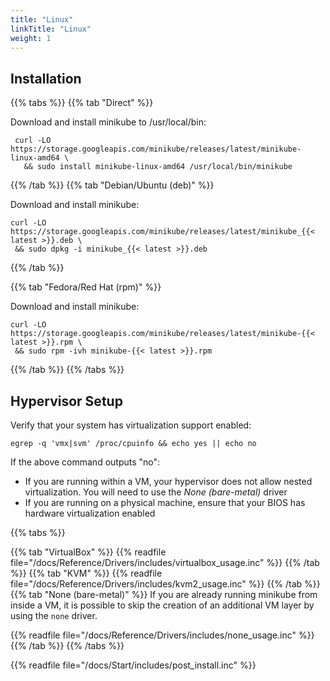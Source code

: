 ```yaml
---
title: "Linux"
linkTitle: "Linux"
weight: 1
---
```


## Installation

{{% tabs %}}
{{% tab "Direct" %}}

Download and install minikube to /usr/local/bin:

```shell
 curl -LO https://storage.googleapis.com/minikube/releases/latest/minikube-linux-amd64 \
   && sudo install minikube-linux-amd64 /usr/local/bin/minikube
```
{{% /tab %}}
{{% tab "Debian/Ubuntu (deb)" %}}

Download and install minikube:

```shell
curl -LO https://storage.googleapis.com/minikube/releases/latest/minikube_{{< latest >}}.deb \
 && sudo dpkg -i minikube_{{< latest >}}.deb
 ```

{{% /tab %}}

{{% tab "Fedora/Red Hat (rpm)" %}}

Download and install minikube:

```shell
curl -LO https://storage.googleapis.com/minikube/releases/latest/minikube-{{< latest >}}.rpm \
 && sudo rpm -ivh minikube-{{< latest >}}.rpm
 ```

{{% /tab %}}
{{% /tabs %}}

## Hypervisor Setup

Verify that your system has virtualization support enabled:

```shell
egrep -q 'vmx|svm' /proc/cpuinfo && echo yes || echo no
```

If the above command outputs "no":

- If you are running within a VM, your hypervisor does not allow nested virtualization. You will need to use the *None (bare-metal)* driver
- If you are running on a physical machine, ensure that your BIOS has hardware virtualization enabled

{{% tabs %}}

{{% tab "VirtualBox" %}}
{{% readfile file="/docs/Reference/Drivers/includes/virtualbox_usage.inc" %}}
{{% /tab %}}
{{% tab "KVM" %}}
{{% readfile file="/docs/Reference/Drivers/includes/kvm2_usage.inc" %}}
{{% /tab %}}
{{% tab "None (bare-metal)" %}}
If you are already running minikube from inside a VM, it is possible to skip the creation of an additional VM layer by using the `none` driver.

{{% readfile file="/docs/Reference/Drivers/includes/none_usage.inc" %}}
{{% /tab %}}
{{% /tabs %}}

{{% readfile file="/docs/Start/includes/post_install.inc" %}}
